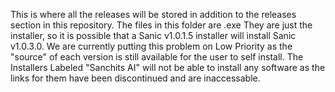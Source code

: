 This is where all the releases will be stored in addition to the releases section in this repository. The files in this folder are .exe
They are just the installer, so it is possible that a Sanic v1.0.1.5 installer will install Sanic v1.0.3.0. We are currently putting this
problem on Low Priority as the "source" of each version is still available for the user to self install. The Installers Labeled "Sanchits AI"
will not be able to install any software as the links for them have been discontinued and are inaccessable.

